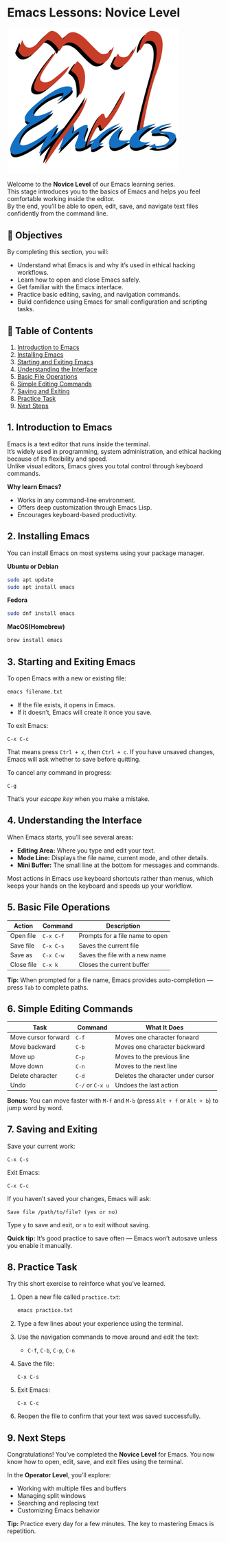 # Emacs Lessons: Novice Level

<img src="../assets/images/emacs-logo-png.png" width="400">

Welcome to the **Novice Level** of our Emacs learning series.  
This stage introduces you to the basics of Emacs and helps you feel comfortable working inside the editor.  
By the end, you’ll be able to open, edit, save, and navigate text files confidently from the command line.

## 🎯 Objectives

By completing this section, you will:
- Understand what Emacs is and why it’s used in ethical hacking workflows.  
- Learn how to open and close Emacs safely.  
- Get familiar with the Emacs interface.  
- Practice basic editing, saving, and navigation commands.  
- Build confidence using Emacs for small configuration and scripting tasks.


## 🧭 Table of Contents

1. [Introduction to Emacs](#introduction-to-emacs)  
2. [Installing Emacs](#installing-emacs)  
3. [Starting and Exiting Emacs](#starting-and-exiting-emacs)  
4. [Understanding the Interface](#understanding-the-interface)  
5. [Basic File Operations](#basic-file-operations)  
6. [Simple Editing Commands](#simple-editing-commands)  
7. [Saving and Exiting](#saving-and-exiting)  
8. [Practice Task](#practice-task)  
9. [Next Steps](#next-steps)


## 1. Introduction to Emacs

Emacs is a text editor that runs inside the terminal.  
It’s widely used in programming, system administration, and ethical hacking because of its flexibility and speed.  
Unlike visual editors, Emacs gives you total control through keyboard commands.

**Why learn Emacs?**
- Works in any command-line environment.  
- Offers deep customization through Emacs Lisp.  
- Encourages keyboard-based productivity.


## 2. Installing Emacs

You can install Emacs on most systems using your package manager.

**Ubuntu or Debian**
```bash
sudo apt update
sudo apt install emacs
```

**Fedora**
```bash
sudo dnf install emacs
```

**MacOS(Homebrew)**
```bash
brew install emacs
```


## 3. Starting and Exiting Emacs

To open Emacs with a new or existing file:

```bash
emacs filename.txt
```

* If the file exists, it opens in Emacs.
* If it doesn’t, Emacs will create it once you save.

To exit Emacs:

```text
C-x C-c
```

That means press `Ctrl + x`, then `Ctrl + c`.
If you have unsaved changes, Emacs will ask whether to save before quitting.

To cancel any command in progress:

```text
C-g
```

That’s your *escape key* when you make a mistake.


## 4. Understanding the Interface

When Emacs starts, you’ll see several areas:

* **Editing Area:** Where you type and edit your text.
* **Mode Line:** Displays the file name, current mode, and other details.
* **Mini Buffer:** The small line at the bottom for messages and commands.

Most actions in Emacs use keyboard shortcuts rather than menus, which keeps your hands on the keyboard and speeds up your workflow.


## 5. Basic File Operations

| Action     | Command   | Description                     |
| ---------- | --------- | ------------------------------- |
| Open file  | `C-x C-f` | Prompts for a file name to open |
| Save file  | `C-x C-s` | Saves the current file          |
| Save as    | `C-x C-w` | Saves the file with a new name  |
| Close file | `C-x k`   | Closes the current buffer       |

**Tip:** When prompted for a file name, Emacs provides auto-completion — press `Tab` to complete paths.


## 6. Simple Editing Commands

| Task                | Command          | What It Does                       |
| ------------------- | ---------------- | ---------------------------------- |
| Move cursor forward | `C-f`            | Moves one character forward        |
| Move backward       | `C-b`            | Moves one character backward       |
| Move up             | `C-p`            | Moves to the previous line         |
| Move down           | `C-n`            | Moves to the next line             |
| Delete character    | `C-d`            | Deletes the character under cursor |
| Undo                | `C-/` or `C-x u` | Undoes the last action             |

**Bonus:** You can move faster with `M-f` and `M-b` (press `Alt + f` or `Alt + b`) to jump word by word.


## 7. Saving and Exiting

Save your current work:

```text
C-x C-s
```

Exit Emacs:

```text
C-x C-c
```

If you haven’t saved your changes, Emacs will ask:

```
Save file /path/to/file? (yes or no)
```

Type `y` to save and exit, or `n` to exit without saving.

**Quick tip:** It’s good practice to save often — Emacs won’t autosave unless you enable it manually.


## 8. Practice Task

Try this short exercise to reinforce what you’ve learned.

1. Open a new file called `practice.txt`:

   ```bash
   emacs practice.txt
   ```

2. Type a few lines about your experience using the terminal.

3. Use the navigation commands to move around and edit the text:

   * `C-f`, `C-b`, `C-p`, `C-n`

4. Save the file:

   ```text
   C-x C-s
   ```

5. Exit Emacs:

   ```text
   C-x C-c
   ```

6. Reopen the file to confirm that your text was saved successfully.


## 9. Next Steps

Congratulations! You’ve completed the **Novice Level** for Emacs.
You now know how to open, edit, save, and exit files using the terminal.

In the **Operator Level**, you’ll explore:

* Working with multiple files and buffers
* Managing split windows
* Searching and replacing text
* Customizing Emacs behavior

**Tip:** Practice every day for a few minutes. The key to mastering Emacs is repetition.
